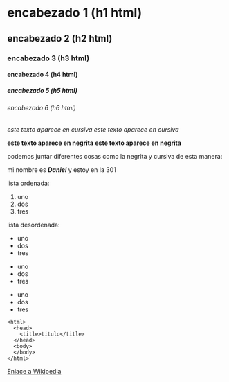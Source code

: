 # encabezado 1 (h1 html)
## encabezado 2 (h2 html)
### encabezado 3 (h3 html)
#### encabezado 4 (h4 html)
##### encabezado 5 (h5 html)
###### encabezado 6 (h6 html)

*este texto aparece en cursiva*
_este texto aparece en cursiva_

**este texto aparece en negrita**
__este texto aparece en negrita__

podemos juntar diferentes cosas como la negrita y cursiva de esta manera:
  
mi nombre es *__Daniel__* y estoy en la 301

lista ordenada:  
1. uno
2. dos  
3. tres

lista desordenada:
* uno
* dos
* tres
  
- uno 
- dos
- tres
  
+ uno
+ dos
+ tres

```
<html>
  <head>
    <title>titulo</title>
  </head>
  <body>
  </body>
</html>
```

[Enlace a Wikipedia](https://es.wikipedia.org/wiki/Wikipedia:Portada "clica")




